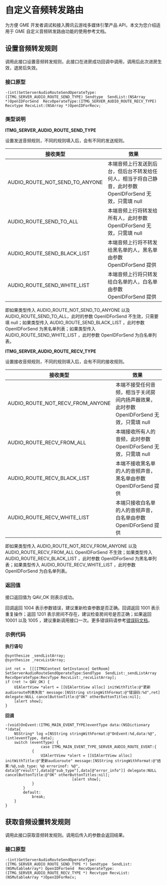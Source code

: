 # 自定义音频转发路由

为方便 GME 开发者调试和接入腾讯云游戏多媒体引擎产品 API，本文为您介绍适用于 GME 自定义音频转发路由功能的使用参考文档。

## 设置音频转发规则
调用此接口设置音频转发规则，此接口在进房成功回调中调用，调用后此次进房生效，退房后失效。

### 接口原型
```
-(int)SetServerAudioRouteSendOperateType:(ITMG_SERVER_AUDIO_ROUTE_SEND_TYPE) Sendtype  SendList:(NSArray *)OpenIDForSend  RecvOperateType:(ITMG_SERVER_AUDIO_ROUTE_RECV_TYPE) Recvtype RecvList:(NSArray *)OpenIDForRecv;
```

### 类型说明

**ITMG_SERVER_AUDIO_ROUTE_SEND_TYPE**

设置发送音频规则，不同的规则填入后，会有不同的发送规则。

|接收类型   |效果   |
|----------|-------|
|AUDIO_ROUTE_NOT_SEND_TO_ANYONE |本端音频上行发送到后台，但后台不转发给任何人，相当于将自己静音，此时参数 OpenIDForSend 无效，只需填 null|
|AUDIO_ROUTE_SEND_TO_ALL        |本端音频上行将转发给所有人，此时参数 OpenIDForSend 无效，只需填 null|
|AUDIO_ROUTE_SEND_BLACK_LIST    |本端音频上行将不转发给黑名单的人，黑名单由参数 OpenIDForSend 提供|
|AUDIO_ROUTE_SEND_WHITE_LIST    |本端音频上行将只转发给白名单的人，白名单由参数 OpenIDForSend 提供|

即如果类型传入 AUDIO_ROUTE_NOT_SEND_TO_ANYONE 以及 AUDIO_ROUTE_SEND_TO_ALL，此时的参数 OpenIDForSend 不生效，只需要填 null；如果类型传入 AUDIO_ROUTE_SEND_BLACK_LIST ，此时参数 OpenIDForSend 为黑名单列表；如果类型传入 AUDIO_ROUTE_SEND_WHITE_LIST ，此时参数 OpenIDForSend 为白名单列表。


**ITMG_SERVER_AUDIO_ROUTE_RECV_TYPE**

设置接收音频规则，不同的规则填入后，会有不同的接收规则。

|接收类型   |效果   |
|----------|-------|
|AUDIO_ROUTE_NOT_RECV_FROM_ANYONE |本端不接受任何音频，相当于关闭房间内扬声器效果，此时参数 OpenIDForSend 无效，只需填 null|
|AUDIO_ROUTE_RECV_FROM_ALL        |本端接收所有人的音频，此时参数 OpenIDForSend 无效，只需填 null|
|AUDIO_ROUTE_RECV_BLACK_LIST    |本端不接收黑名单的人的音频声音，黑名单由参数 OpenIDForSend 提供|
|AUDIO_ROUTE_RECV_WHITE_LIST    |本端只接收白名单的人的音频声音，白名单由参数 OpenIDForSend 提供|

即如果类型传入 AUDIO_ROUTE_NOT_RECV_FROM_ANYONE 以及 AUDIO_ROUTE_RECV_FROM_ALL OpenIDForSend 不生效；如果类型传入 AUDIO_ROUTE_RECV_BLACK_LIST ，此时参数 OpenIDForSend 为黑名单列表；如果类型传入 AUDIO_ROUTE_RECV_WHITE_LIST ，此时参数 OpenIDForSend 为白名单列表。


### 返回值
接口返回值为 QAV_OK 则表示成功。

回调返回 1004 表示参数错误，建议重新检查参数是否正确。回调返回 1001 表示重复操作；返回 1201 表示房间不存在，建议检查房间号是否正确；如果返回 10001 以及 1005 ，建议重新调用接口一次。更多错误码请参考[错误码文档](https://cloud.tencent.com/document/product/607/15173)。


### 示例代码

**执行语句**

```
@synthesize _sendListArray;
@synthesize _recvListArray;

int ret =  [[[ITMGContext GetInstance] GetRoom] SetServerAudioRouteSendOperateType:SendType  SendList:_sendListArray RecvOperateType:RecvType RecvList:_recvListArray];
if (ret != QAV_OK) {
    UIAlertView *alert = [[UIAlertView alloc] initWithTitle:@"更新audioroute列表失败" message:[NSString stringWithFormat:@"错误码:%d",ret] delegate:NULL cancelButtonTitle:@"OK" otherButtonTitles:nil];
    [alert show];
}
```

**回调**
```
-(void)OnEvent:(ITMG_MAIN_EVENT_TYPE)eventType data:(NSDictionary *)data{
    NSString* log =[NSString stringWithFormat:@"OnEvent:%d,data:%@", (int)eventType, data];
    switch (eventType) {
                case ITMG_MAIN_EVENT_TYPE_SERVER_AUDIO_ROUTE_EVENT:{
            {
                UIAlertView *alert = [[UIAlertView alloc] initWithTitle:@"更新audioroute" message:[NSString stringWithFormat:@"结果:%@,sub_type: %@ errorinof: %@", data[@"result"],data[@"sub_type"],data[@"error_info"]] delegate:NULL cancelButtonTitle:@"OK" otherButtonTitles:nil];
                              [alert show];
            }
        }
        default:
            break;
    }
}
```


## 获取音频设置转发规则
调用此接口获取音频转发规则。调用后传入的参数会返回结果。

### 接口原型

```
-(int)GetServerAudioRouteSendOperateType:(ITMG_SERVER_AUDIO_ROUTE_SEND_TYPE *) Sendtype  SendList:(NSMutableArray*) OpenIDForSend  RecvOperateType:(ITMG_SERVER_AUDIO_ROUTE_RECV_TYPE *) Recvtype RecvList:(NSMutableArray *)OpenIDForRecv;
```

